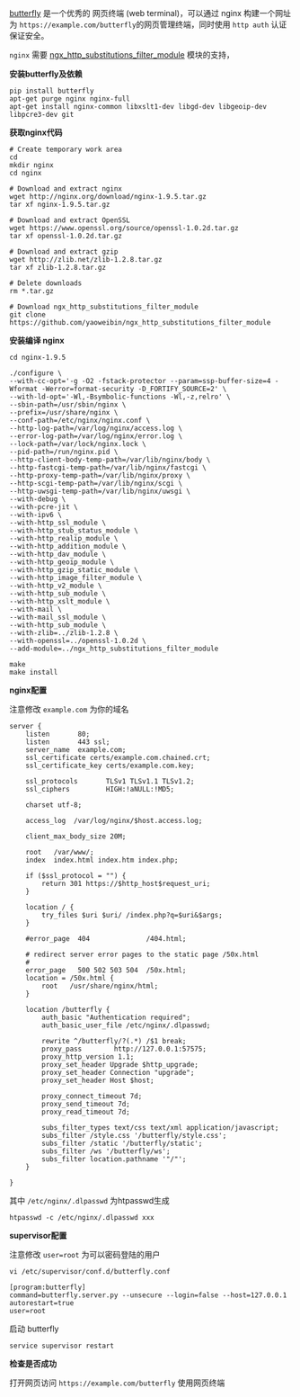 [butterfly](https://github.com/yohanakh/butterfly) 是一个优秀的 网页终端 (web terminal)，可以通过 nginx 构建一个网址为 `https://example.com/butterfly`的网页管理终端，同时使用 `http auth` 认证保证安全。

`nginx` 需要 [ngx_http_substitutions_filter_module](https://github.com/yaoweibin/ngx_http_substitutions_filter_module) 模块的支持，
	
**安装butterfly及依赖**

	pip install butterfly
	apt-get purge nginx nginx-full
	apt-get install nginx-common libxslt1-dev libgd-dev libgeoip-dev libpcre3-dev git

**获取nginx代码**

	# Create temporary work area
	cd
	mkdir nginx
	cd nginx

	# Download and extract nginx
	wget http://nginx.org/download/nginx-1.9.5.tar.gz
	tar xf nginx-1.9.5.tar.gz

	# Download and extract OpenSSL
	wget https://www.openssl.org/source/openssl-1.0.2d.tar.gz
	tar xf openssl-1.0.2d.tar.gz

	# Download and extract gzip
	wget http://zlib.net/zlib-1.2.8.tar.gz
	tar xf zlib-1.2.8.tar.gz

	# Delete downloads
	rm *.tar.gz
	
	# Download ngx_http_substitutions_filter_module
	git clone https://github.com/yaoweibin/ngx_http_substitutions_filter_module
	

**安装编译 nginx**

	cd nginx-1.9.5
	
	./configure \
	--with-cc-opt='-g -O2 -fstack-protector --param=ssp-buffer-size=4 -Wformat -Werror=format-security -D_FORTIFY_SOURCE=2' \
	--with-ld-opt='-Wl,-Bsymbolic-functions -Wl,-z,relro' \
	--sbin-path=/usr/sbin/nginx \
	--prefix=/usr/share/nginx \
	--conf-path=/etc/nginx/nginx.conf \
	--http-log-path=/var/log/nginx/access.log \
	--error-log-path=/var/log/nginx/error.log \
	--lock-path=/var/lock/nginx.lock \
	--pid-path=/run/nginx.pid \
	--http-client-body-temp-path=/var/lib/nginx/body \
	--http-fastcgi-temp-path=/var/lib/nginx/fastcgi \
	--http-proxy-temp-path=/var/lib/nginx/proxy \
	--http-scgi-temp-path=/var/lib/nginx/scgi \
	--http-uwsgi-temp-path=/var/lib/nginx/uwsgi \
	--with-debug \
	--with-pcre-jit \
	--with-ipv6 \
	--with-http_ssl_module \
	--with-http_stub_status_module \
	--with-http_realip_module \
	--with-http_addition_module \
	--with-http_dav_module \
	--with-http_geoip_module \
	--with-http_gzip_static_module \
	--with-http_image_filter_module \
	--with-http_v2_module \
	--with-http_sub_module \
	--with-http_xslt_module \
	--with-mail \
	--with-mail_ssl_module \
	--with-http_sub_module \
	--with-zlib=../zlib-1.2.8 \
	--with-openssl=../openssl-1.0.2d \
	--add-module=../ngx_http_substitutions_filter_module

	make 
	make install

**nginx配置**

注意修改 `example.com` 为你的域名

	server {
		listen       80;
		listen       443 ssl;
		server_name  example.com;
		ssl_certificate certs/example.com.chained.crt;
		ssl_certificate_key certs/example.com.key;

		ssl_protocols       TLSv1 TLSv1.1 TLSv1.2;
		ssl_ciphers         HIGH:!aNULL:!MD5;

		charset utf-8;

		access_log  /var/log/nginx/$host.access.log;

		client_max_body_size 20M;

		root   /var/www/;
		index  index.html index.htm index.php;

		if ($ssl_protocol = "") {
			return 301 https://$http_host$request_uri;
		}

		location / {
			try_files $uri $uri/ /index.php?q=$uri&$args;
		}

		#error_page  404              /404.html;

		# redirect server error pages to the static page /50x.html
		#
		error_page   500 502 503 504  /50x.html;
		location = /50x.html {
			root   /usr/share/nginx/html;
		}

	    location /butterfly {
			auth_basic "Authentication required";
			auth_basic_user_file /etc/nginx/.dlpasswd;

			rewrite ^/butterfly/?(.*) /$1 break;
			proxy_pass        http://127.0.0.1:57575;
			proxy_http_version 1.1;
			proxy_set_header Upgrade $http_upgrade;
			proxy_set_header Connection "upgrade";
			proxy_set_header Host $host;
			
			proxy_connect_timeout 7d;                                                                                                              
			proxy_send_timeout 7d;                                                                                                                 
			proxy_read_timeout 7d;  

			subs_filter_types text/css text/xml application/javascript;
			subs_filter /style.css '/butterfly/style.css';
			subs_filter /static '/butterfly/static';
			subs_filter /ws '/butterfly/ws';
			subs_filter location.pathname '"/"';
		}
		
	}

其中 `/etc/nginx/.dlpasswd` 为htpasswd生成
	
	htpasswd -c /etc/nginx/.dlpasswd xxx
	

**supervisor配置**

注意修改 `user=root` 为可以密码登陆的用户

	vi /etc/supervisor/conf.d/butterfly.conf
	
	[program:butterfly]
	command=butterfly.server.py --unsecure --login=false --host=127.0.0.1
	autorestart=true
	user=root

启动 butterfly

	service supervisor restart
	
**检查是否成功**

打开网页访问 `https://example.com/butterfly` 使用网页终端
